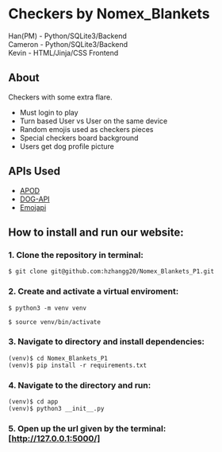 # Checkers by Nomex_Blankets  
Han(PM) - Python/SQLite3/Backend  
Cameron - Python/SQLite3/Backend  
Kevin   - HTML/Jinja/CSS Frontend  

## About
Checkers with some extra flare.
* Must login to play
* Turn based User vs User on the same device
* Random emojis used as checkers pieces
* Special checkers board background
* Users get dog profile picture

## APIs Used
* [APOD](https://github.com/stuy-softdev/notes-and-code/blob/main/api_kb/411_on_APOD.md)
* [DOG-API](https://github.com/stuy-softdev/notes-and-code/blob/main/api_kb/411_on_DogBreeds.md)
* [Emojapi](https://github.com/stuy-softdev/notes-and-code/blob/main/api_kb/411_on_Emojapi.md)

## How to install and run our website:

### 1. Clone the repository in terminal:
```
$ git clone git@github.com:hzhangg20/Nomex_Blankets_P1.git
```

### 2. Create and activate a virtual enviroment:
```
$ python3 -m venv venv

$ source venv/bin/activate
```

### 3. Navigate to directory and install dependencies:
```
(venv)$ cd Nomex_Blankets_P1
(venv)$ pip install -r requirements.txt  
```

### 4. Navigate to the directory and run:
```
(venv)$ cd app
(venv)$ python3 __init__.py
```

### 5. Open up the url given by the terminal: [http://127.0.0.1:5000/]
